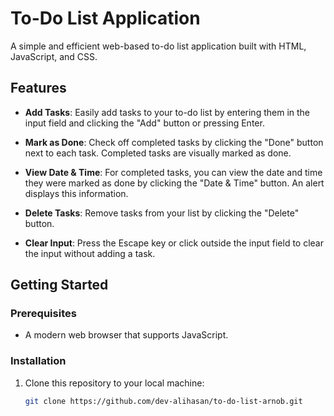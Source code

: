 # To-Do List Application

A simple and efficient web-based to-do list application built with HTML, JavaScript, and CSS.

## Features

- **Add Tasks**: Easily add tasks to your to-do list by entering them in the input field and clicking the "Add" button or pressing Enter.

- **Mark as Done**: Check off completed tasks by clicking the "Done" button next to each task. Completed tasks are visually marked as done.

- **View Date & Time**: For completed tasks, you can view the date and time they were marked as done by clicking the "Date & Time" button. An alert displays this information.

- **Delete Tasks**: Remove tasks from your list by clicking the "Delete" button.

- **Clear Input**: Press the Escape key or click outside the input field to clear the input without adding a task.

## Getting Started

### Prerequisites

- A modern web browser that supports JavaScript.

### Installation

1. Clone this repository to your local machine:

   ```bash
   git clone https://github.com/dev-alihasan/to-do-list-arnob.git

